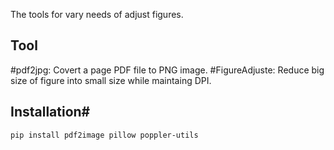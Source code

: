 The tools for vary needs of adjust figures.

## Tool
#pdf2jpg: Covert a page PDF file to PNG image. 
#FigureAdjuste: Reduce big size of figure into small size while maintaing DPI.

## Installation#
`
pip install pdf2image pillow poppler-utils
`
